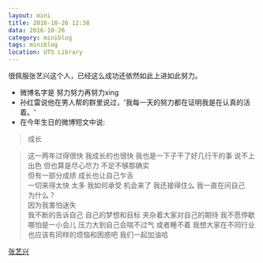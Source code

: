 ```yaml
---
layout: mini
title: 2016-10-26 12:38
data: 2016-10-26
category: miniblog
tags: miniblog
location: UTS Library
---
```


很佩服张艺兴这个人，已经这么成功还依然如此上进如此努力。

- 微博名字是 努力努力再努力xing
- 孙红雷说他在男人帮的群里说过，'我每一天的努力都在证明我是在认真的活着。'
- 在今年生日的微博短文中说:
> 成长

> 这一两年过得很快 我成长的也很快 我也是一下子干了好几行干的事 说不上出色 但也算是尽心尽力 不足不够那确实  
但有一部分成绩 成长也让自己乍舌  
一切来得太快 太多 我如何承受 机会来了 我还接得住么 我一直在问自己  
为什么？  
因为我害怕迷失  
我不断的告诉自己 自己的梦想和目标 夹杂着大家对自己的期待 我不愿停歇 哪怕是一小会儿 压力大到自己会喘不过气 或者睡不着 我想大家在不同行业也应该有同样的烦恼和困惑吧  我们一起加油哈

[张艺兴](http://img0.imgtn.bdimg.com/it/u=1695679785,974773311&fm=23&gp=0.jpg)
